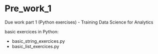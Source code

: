 # Pre_work_1
Due work part 1 (Python exercises) - Training Data Science for Analytics

basic exercices in Python:
- basic_string_exercices.py
- basic_list_exercices.py
